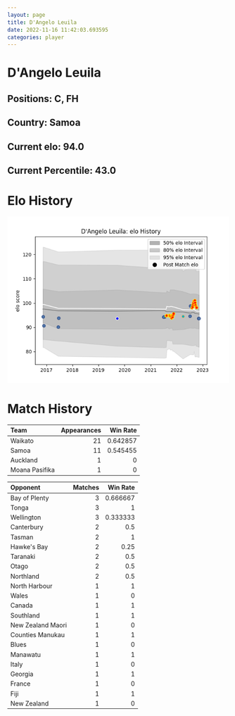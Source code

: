```yaml
---  
layout: page  
title: D'Angelo Leuila  
date: 2022-11-16 11:42:03.693595  
categories: player  
---
```

# D'Angelo Leuila

## Positions: C, FH

## Country: Samoa

## Current elo: 94.0

## Current Percentile: 43.0

# Elo History


![elo history](history_D'AngeloLeuila.png)
# Match History


| Team           |   Appearances |   Win Rate |
|:---------------|--------------:|-----------:|
| Waikato        |            21 |   0.642857 |
| Samoa          |            11 |   0.545455 |
| Auckland       |             1 |   0        |
| Moana Pasifika |             1 |   0        |

| Opponent          |   Matches |   Win Rate |
|:------------------|----------:|-----------:|
| Bay of Plenty     |         3 |   0.666667 |
| Tonga             |         3 |   1        |
| Wellington        |         3 |   0.333333 |
| Canterbury        |         2 |   0.5      |
| Tasman            |         2 |   1        |
| Hawke's Bay       |         2 |   0.25     |
| Taranaki          |         2 |   0.5      |
| Otago             |         2 |   0.5      |
| Northland         |         2 |   0.5      |
| North Harbour     |         1 |   1        |
| Wales             |         1 |   0        |
| Canada            |         1 |   1        |
| Southland         |         1 |   1        |
| New Zealand Maori |         1 |   0        |
| Counties Manukau  |         1 |   1        |
| Blues             |         1 |   0        |
| Manawatu          |         1 |   1        |
| Italy             |         1 |   0        |
| Georgia           |         1 |   1        |
| France            |         1 |   0        |
| Fiji              |         1 |   1        |
| New Zealand       |         1 |   0        |